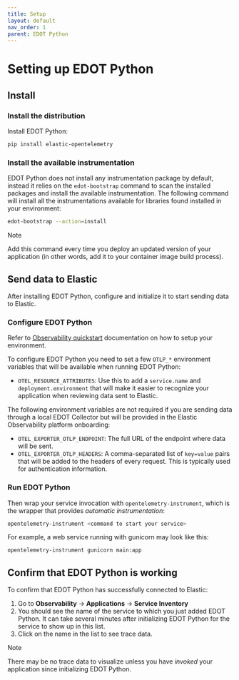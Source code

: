 ```yaml
---
title: Setup
layout: default
nav_order: 1
parent: EDOT Python
---
```


# Setting up EDOT Python

## Install

### Install the distribution

Install EDOT Python:

```bash
pip install elastic-opentelemetry
```

### Install the available instrumentation

EDOT Python does not install any instrumentation package by default, instead it relies on the
`edot-bootstrap` command to scan the installed packages and install the available instrumentation.
The following command will install all the instrumentations available for libraries found installed
in your environment:

```bash
edot-bootstrap --action=install
```

> [!NOTE]
> Add this command every time you deploy an updated version of your application (in other words, add it to your container image build process).

<!-- ✅ Start-to-finish operation -->
## Send data to Elastic

After installing EDOT Python, configure and initialize it to start sending data to Elastic.

<!-- ✅ Provide _minimal_ configuration/setup -->
### Configure EDOT Python

Refer to [Observability quickstart](https://elastic.github.io/opentelemetry/quickstart/) documentation on how to setup your environment.

To configure EDOT Python you need to set a few `OTLP_*` environment variables that will be available when running EDOT Python:

* `OTEL_RESOURCE_ATTRIBUTES`: Use this to add a `service.name` and `deployment.environment` that will make it easier to recognize your application when reviewing data sent to Elastic.

The following environment variables are not required if you are sending data through a local EDOT Collector but will be provided in the Elastic Observability platform onboarding:

* `OTEL_EXPORTER_OTLP_ENDPOINT`: The full URL of the endpoint where data will be sent.
* `OTEL_EXPORTER_OTLP_HEADERS`: A comma-separated list of `key=value` pairs that will be added to the headers of every request. This is typically used for authentication information.


### Run EDOT Python

Then wrap your service invocation with `opentelemetry-instrument`, which is the wrapper that provides _automatic instrumentation_:

```bash
opentelemetry-instrument <command to start your service>
```

For example, a web service running with gunicorn may look like this:

```bash
opentelemetry-instrument gunicorn main:app
```

<!--  ✅ What success looks like -->
## Confirm that EDOT Python is working

To confirm that EDOT Python has successfully connected to Elastic:

1. Go to **Observability** → **Applications** → **Service Inventory**
1. You should see the name of the service to which you just added EDOT Python. It can take several minutes after initializing EDOT Python for the service to show up in this list.
1. Click on the name in the list to see trace data.

> [!NOTE]
> There may be no trace data to visualize unless you have _invoked_ your application since initializing EDOT Python.
